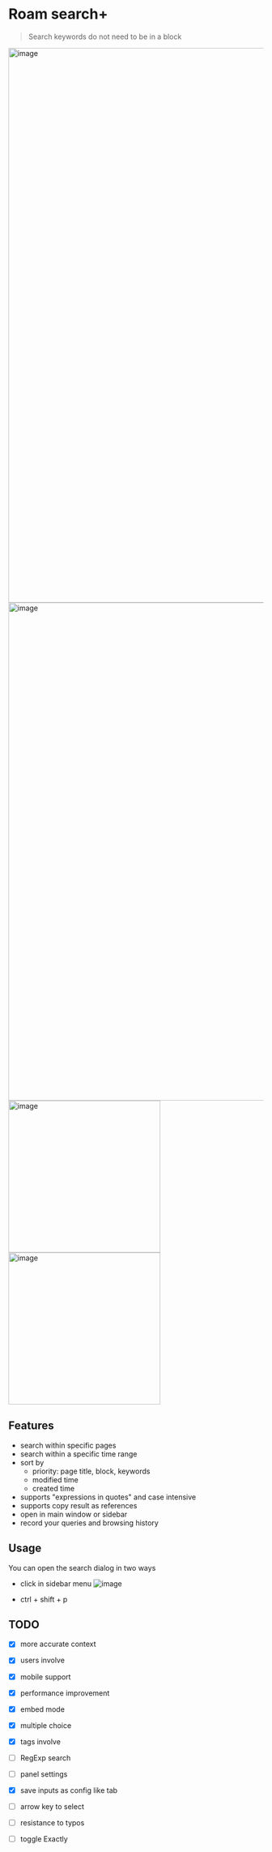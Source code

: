 # Roam search+

> Search keywords do not need to be in a block

<img width="1095" alt="image" src="https://user-images.githubusercontent.com/23192045/218399890-bc7699fe-207e-417b-a46d-7c0ef0fdfbe8.png">

<img width="983" alt="image" src="https://user-images.githubusercontent.com/23192045/218399872-1e4a8f78-1122-41fa-a87f-27981b3b151c.png">



<div>
<img width="300" alt="image" src="https://user-images.githubusercontent.com/23192045/210167099-6b68c752-b305-45d8-b07e-2499febd4108.png">
<img width="300" alt="image" src="https://user-images.githubusercontent.com/23192045/210167100-f2d110a1-d124-4bec-b1b3-27fff687eded.png">
</div>

## Features

- search within specific pages
- search within a specific time range
- sort by 
  - priority: page title, block, keywords
  - modified time
  - created time
- supports "expressions in quotes" and case intensive
- supports copy result as references
- open in main window or sidebar
- record your queries and browsing history

## Usage

You can open the search dialog in two ways

- click in sidebar menu ![image](https://user-images.githubusercontent.com/23192045/224223069-22f2bf6b-df13-4d0f-9e0d-087ae017175c.png)

- ctrl + shift + p


## TODO

- [x] more accurate context
- [x] users involve
- [X] mobile support
- [x] performance improvement
- [x] embed mode
- [x] multiple choice
- [x] tags involve
- [ ] RegExp search
- [ ] panel settings
- [x] save inputs as config like tab
- [ ] arrow key to select
- [ ] resistance to typos
- [ ] toggle Exactly

